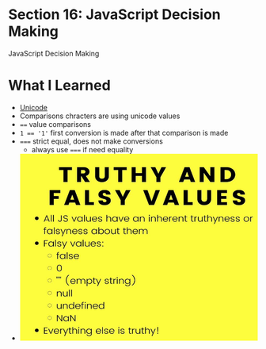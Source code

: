 # Section 16: JavaScript Decision Making

JavaScript Decision Making


# What I Learned
- [Unicode](https://www.unicode.org/charts/PDF/U0000.pdf)
- Comparisons chracters are using unicode values
- `==` value comparisons
- `1 == '1'` first conversion is made after that comparison is made 
- `===` strict equal, does not make conversions
	- always use `===` if need equality
- <img src="falsy.JPG" alt="alt text" width="600"/>
